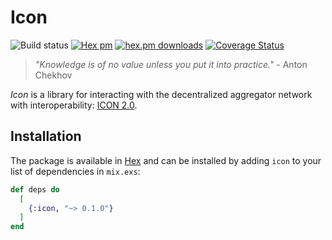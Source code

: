 # Icon

![Build status](https://github.com/alexdesousa/icon/actions/workflows/checks.yml/badge.svg) [![Hex pm](http://img.shields.io/hexpm/v/icon.svg?style=flat)](https://hex.pm/packages/icon) [![hex.pm downloads](https://img.shields.io/hexpm/dt/icon.svg?style=flat)](https://hex.pm/packages/icon) [![Coverage Status](https://coveralls.io/repos/github/alexdesousa/icon/badge.svg?branch=master)](https://coveralls.io/github/alexdesousa/icon?branch=master)

> _"Knowledge is of no value unless you put it into practice."_ - Anton Chekhov

_Icon_ is a library for interacting with the decentralized aggregator network
with interoperability: [ICON 2.0](https://icon.foundation).


## Installation

The package is available in [Hex](https://hex.pm/packages/icon) and can be 
installed by adding `icon` to your list of dependencies in `mix.exs`:

```elixir
def deps do
  [
    {:icon, "~> 0.1.0"}
  ]
end
```
